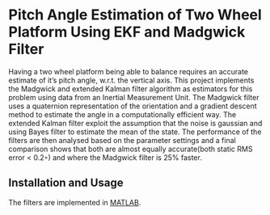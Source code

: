 # Pitch Angle Estimation of Two Wheel Platform Using EKF and Madgwick Filter
Having a two wheel platform being able to balance requires an accurate estimate of it’s pitch angle, w.r.t. the vertical axis. This project implements the Madgwick and extended Kalman filter algorithm as estimators for this problem using data from an Inertial Measurement Unit. The Madgwick filter uses a quaternion representation of the orientation and a gradient descent method to estimate the angle in a computationally efficient way. The extended Kalman filter exploit the assumption that the noise is gaussian and using Bayes filter to estimate the mean of the state. The performance of the filters are then analysed based on the parameter settings and a final comparison shows that both are almost equally accurate(both static RMS error < 0.2◦) and where the Madgwick filter is 25% faster.
## Installation and Usage
The filters are implemented in [MATLAB](http://se.mathworks.com/products/matlab/).